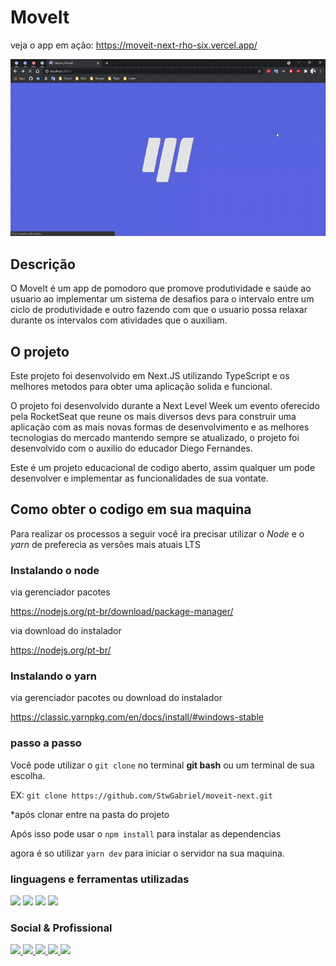 # MoveIt

veja o app em ação:
https://moveit-next-rho-six.vercel.app/

![MoveIt Preview](./public/GitHub/MoveIt-preview.gif)

## Descrição
O MoveIt é um app de pomodoro que promove produtividade e saúde ao usuario ao implementar um sistema de desafios para o intervalo entre um ciclo de produtividade e outro fazendo com que o usuario possa relaxar durante os intervalos com atividades que o auxiliam.

## O projeto

Este projeto foi desenvolvido em Next.JS utilizando TypeScript e os melhores metodos para obter uma aplicação solida e funcional.

O projeto foi desenvolvido durante a Next Level Week um evento oferecido pela RocketSeat que reune os mais diversos devs para construir uma aplicação com as mais novas formas de desenvolvimento e as melhores tecnologias do mercado mantendo sempre se atualizado, o projeto foi desenvolvido com o auxilio do educador Diego Fernandes.

Este é um projeto educacional de codigo aberto, assim qualquer um pode desenvolver e implementar as funcionalidades de sua vontate.

## Como obter o codigo em sua maquina

Para realizar os processos a seguir você ira precisar utilizar o *Node* e o *yarn* de preferecia as versões mais atuais LTS

### Instalando o node

via gerenciador pacotes

https://nodejs.org/pt-br/download/package-manager/

via download do instalador

https://nodejs.org/pt-br/


### Instalando o yarn

via gerenciador pacotes ou download do instalador

https://classic.yarnpkg.com/en/docs/install/#windows-stable

### passo a passo

Você pode utilizar o ```git clone``` no terminal **git bash** ou um terminal de sua escolha.

EX: ```git clone https://github.com/StwGabriel/moveit-next.git```

*após clonar entre na pasta do projeto

Após isso pode usar o ```npm install``` para instalar as dependencias

agora é so utilizar ```yarn dev``` para iniciar o servidor na sua maquina.

### linguagens e ferramentas utilizadas

<img src='https://img.shields.io/badge/TypeScript-007ACC?style=for-the-badge&logo=typescript&logoColor=white'></img>
<img src='https://img.shields.io/badge/React-20232A?style=for-the-badge&logo=react&logoColor=61DAFB'></img>
<img src='https://img.shields.io/badge/next.js-000000?style=for-the-badge&logo=next.js&logoColor=white'></img>
<img src='https://img.shields.io/badge/Git-F05032?style=for-the-badge&logo=git&logoColor=white'></img>


### Social & Profissional

<a href='https://www.instagram.com/stw_gabriel/'><img src='https://img.shields.io/badge/Instagram-E4405F?style=for-the-badge&logo=instagram&logoColor=white'></img> </a>
<a href='https://www.linkedin.com/in/stwgabriel/'><img src='https://img.shields.io/badge/LinkedIn-0077B5?style=for-the-badge&logo=linkedin&logoColor=white'></img> </a>
<a href='https://github.com/StwGabriel'><img src='https://img.shields.io/badge/GitHub-100000?style=for-the-badge&logo=github&logoColor=white'></img> </a>
<a href='https://www.youtube.com/channel/UCQdFFC-ZOxK7hfsdq5qQ--g'><img src='https://img.shields.io/badge/YouTube-FF0000?style=for-the-badge&logo=youtube&logoColor=white'></img> </a>
<a href='mailto:gabbrielsilvactt@gmail.com?Subject=Vim%20Pelo%20GitHub%20/%20I%20came%20through%20GitHub'><img src='https://img.shields.io/badge/Gmail-D14836?style=for-the-badge&logo=gmail&logoColor=white'></img> </a>
